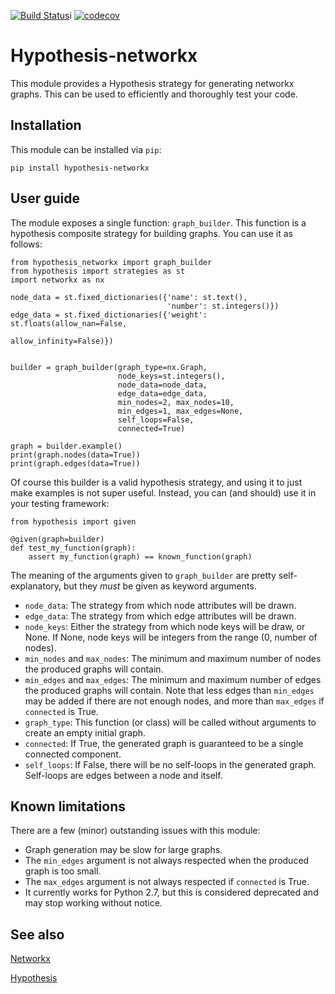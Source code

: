 [![Build
Status](https://travis-ci.org/pckroon/hypothesis-networkx.svg?branch=master)](https://travis-ci.org/pckroon/hypothesis-networkx)i
[![codecov](https://codecov.io/gh/pckroon/hypothesis-networkx/branch/master/graph/badge.svg)](https://codecov.io/gh/pckroon/hypothesis-networkx)

# Hypothesis-networkx

This module provides a Hypothesis strategy for generating networkx graphs.
This can be used to efficiently and thoroughly test your code.

## Installation

This module can be installed via `pip`:
```
pip install hypothesis-networkx
```

## User guide

The module exposes a single function: `graph_builder`. This function is a
hypothesis composite strategy for building graphs. You can use it as follows:

```python3
from hypothesis_networkx import graph_builder
from hypothesis import strategies as st
import networkx as nx

node_data = st.fixed_dictionaries({'name': st.text(),
                                   'number': st.integers()})
edge_data = st.fixed_dictionaries({'weight': st.floats(allow_nan=False,
                                                       allow_infinity=False)})


builder = graph_builder(graph_type=nx.Graph,
                        node_keys=st.integers(),
                        node_data=node_data,
                        edge_data=edge_data,
                        min_nodes=2, max_nodes=10,
                        min_edges=1, max_edges=None,
                        self_loops=False,
                        connected=True)

graph = builder.example()
print(graph.nodes(data=True))
print(graph.edges(data=True))
```

Of course this builder is a valid hypothesis strategy, and using it to just
make examples is not super useful. Instead, you can (and should) use it in
your testing framework:

```python3
from hypothesis import given

@given(graph=builder)
def test_my_function(graph):
    assert my_function(graph) == known_function(graph)

```

The meaning of the arguments given to `graph_builder` are pretty
self-explanatory, but they *must* be given as keyword arguments. 
  - `node_data`: The strategy from which node attributes will be drawn.
  - `edge_data`: The strategy from which edge attributes will be drawn.
  - `node_keys`: Either the strategy from which node keys will be draw, or
                 None. If None, node keys will be integers from the range (0, number of nodes).
  - `min_nodes` and `max_nodes`: The minimum and maximum number of nodes the 
                                 produced graphs will contain.
  - `min_edges` and `max_edges`: The minimum and maximum number of edges the
                                 produced graphs will contain. Note that less 
                                 edges than `min_edges` may be added if there 
                                 are not enough nodes, and more than
                                 `max_edges` if `connected` is True.
  - `graph_type`: This function (or class) will be called without arguments to
                  create an empty initial graph.
  - `connected`: If True, the generated graph is guaranteed to be a single
                 connected component.
  - `self_loops`: If False, there will be no self-loops in the generated graph.
                  Self-loops are edges between a node and itself.

## Known limitations

There are a few (minor) outstanding issues with this module:

  - Graph generation may be slow for large graphs.
  - The `min_edges` argument is not always respected when the produced graph
    is too small.
  - The `max_edges` argument is not always respected if `connected` is True.
  - It currently works for Python 2.7, but this is considered deprecated and
    may stop working without notice.

## See also

[Networkx](https://networkx.github.io/documentation/stable/index.html)

[Hypothesis](https://hypothesis.readthedocs.io/en/latest/index.html)
